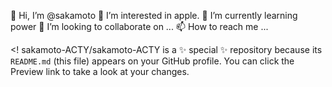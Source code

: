 👋 Hi, I’m @sakamoto
👀 I’m interested in apple.
🌱 I’m currently learning power
💞️ I’m looking to collaborate on ...
📫 How to reach me ...

<!
sakamoto-ACTY/sakamoto-ACTY is a ✨ special ✨ repository because its `README.md` (this file) appears on your GitHub profile.
You can click the Preview link to take a look at your changes.
>

